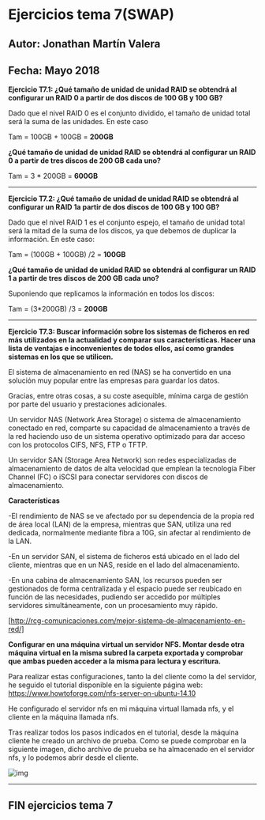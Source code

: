 # Ejercicios tema 7(SWAP)
## Autor: Jonathan Martín Valera
## Fecha: Mayo 2018

**Ejercicio T7.1: ¿Qué tamaño de unidad de unidad RAID se obtendrá al configurar un RAID 0 a partir de dos discos de 100 GB y 100 GB?**

Dado que el nivel RAID 0 es el conjunto dividido, el tamaño de unidad total será la suma de las unidades. En este caso

Tam = 100GB + 100GB = **200GB**

**¿Qué tamaño de unidad de unidad RAID se obtendrá al configurar un RAID 0 a partir de tres discos de 200 GB cada uno?** 

Tam = 3 * 200GB = **600GB**

---

**Ejercicio T7.2: ¿Qué tamaño de unidad de unidad RAID se obtendrá al configurar un RAID 1a partir de dos discos de 100 GB y 100 GB?** 

Dado que el nivel RAID 1 es el conjunto espejo, el tamaño de unidad total será la mitad de la suma de los discos, ya que debemos de duplicar la información. En este caso:

Tam = (100GB + 100GB) /2 = **100GB**

**¿Qué tamaño de unidad de unidad RAID se obtendrá al configurar un RAID 1 a partir de tres discos de 200 GB cada uno?** 

Suponiendo que replicamos la información en todos los discos:

Tam = (3*200GB) /3 = **200GB**


---

**Ejercicio T7.3: Buscar información sobre los sistemas de ficheros en red más utilizados en la actualidad y comparar sus características. Hacer una lista de ventajas e inconvenientes de todos ellos, así como grandes sistemas en los que se utilicen.**

El sistema de almacenamiento en red (NAS) se ha convertido en una solución muy popular entre las empresas para guardar los datos.


Gracias, entre otras cosas, a su coste asequible, mínima carga de gestión por parte del usuario y prestaciones adicionales.


Un servidor NAS (Network Area Storage) o sistema de almacenamiento conectado en red, comparte su capacidad de almacenamiento a través de la red haciendo uso de un sistema operativo optimizado para dar acceso con los protocolos CIFS, NFS, FTP o TFTP.


Un servidor SAN (Storage Area Network) son redes especializadas de almacenamiento de datos de alta velocidad que emplean la tecnología Fiber Channel (FC) o iSCSI para conectar servidores con discos de almacenamiento.

**Características**

-El rendimiento de NAS se ve afectado por su dependencia de la propia red de área local (LAN) de la empresa, mientras que SAN, utiliza una red dedicada, normalmente mediante fibra a 10G, sin afectar al rendimiento de la LAN.


-En un servidor SAN, el sistema de ficheros está ubicado en el lado del cliente, mientras que en un NAS, reside en el lado del almacenamiento.


-En una cabina de almacenamiento SAN, los recursos pueden ser gestionados de forma centralizada y el espacio puede ser reubicado en función de las necesidades, pudiendo ser accedido por múltiples servidores simultáneamente, con un procesamiento muy rápido.


[http://rcg-comunicaciones.com/mejor-sistema-de-almacenamiento-en-red/]


**Configurar en una máquina virtual un servidor NFS. Montar desde otra máquina virtual en la misma subred la carpeta exportada y comprobar que ambas pueden acceder a la misma para lectura y escritura.**


Para realizar estas configuraciones, tanto la del cliente como la del servidor, he seguido el tutorial disponible en la siguiente página web: https://www.howtoforge.com/nfs-server-on-ubuntu-14.10


He configurado el servidor nfs en mi máquina virtual llamada nfs, y el cliente en la máquina llamada nfs.


Tras realizar todos los pasos indicados en el tutorial, desde la máquina cliente he creado un archivo de prueba. Como se puede comprobar en la siguiente imagen, dicho archivo de prueba se ha almacenado en el servidor nfs, y lo podemos abrir desde el cliente.


![img](https://github.com/jmv74211/SWAP/blob/master/Ejercicios/Imágenes/7.4.jpg)


--- 

##  FIN ejercicios tema 7
